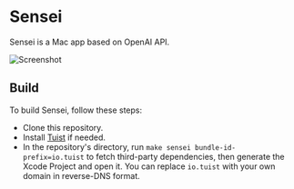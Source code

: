 # Sensei

Sensei is a Mac app based on OpenAI API.

![Screenshot](https://github.com/nixzhu/Sensei/raw/main/screenshot.png)

## Build

To build Sensei, follow these steps:

- Clone this repository.
- Install [Tuist](https://docs.tuist.io/tutorial/get-started) if needed.
- In the repository's directory, run `make sensei bundle-id-prefix=io.tuist` to fetch third-party dependencies, then generate the Xcode Project and open it. You can replace `io.tuist` with your own domain in reverse-DNS format.
